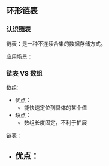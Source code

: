 ## 环形链表

### 认识链表

链表：是一种不连续合集的数据存储方式。

应用场景：

### 链表 VS 数组

数组:

- 优点：
  - 能快速定位到具体的某个值
- 缺点：
  - 数组长度固定，不利于扩展

链表：

- 优点：
  - 